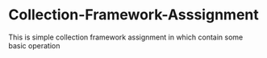 # Collection-Framework-Asssignment
This is simple collection framework assignment in which contain some basic operation
